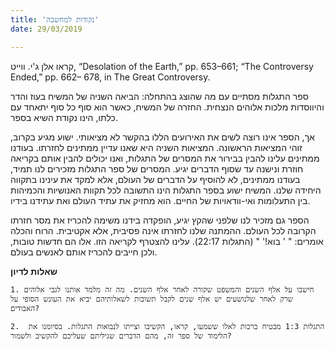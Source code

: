 ```yaml
---
title: 'נקודות למחשבה'
date: 29/03/2019

---
```


קראו אלן ג'י. ווייט,  “Desolation of the Earth,” pp. 653–661; “The Controversy Ended,” pp. 662– 678, in The Great Controversy. 

ספר התגלות מסתיים עם מה שהוצג בהתחלה: הביאה השניה של המשיח בעוז והדר והיווסדות מלכות אלוהים הנצחית. החזרה של המשיח, כאשר הוא סוף כל סוף יתאחד עם כלתו, הינו נקודת השיא בספר.

אך, הספר אינו רוצה לשים את האירועים הללו בהקשר לא מציאותי. ישוע מגיע בקרוב, זוהי המציאות הראשונה. המציאות השניה היא שאנו עדיין ממתינים לחזרתו. בעודנו ממתינים עלינו להבין בבירור את המסרים של התגלות, ואנו יכולים להבין אותם בקריאה חוזרת ונישנה עד שסוף הדברים יגיע. המסרים של ספר התגלות מזכירים לנו תמיד, בעודנו ממתינים, לא להוסיף על הדברים של העולם, אלא למקד את עינינו בתקווה היחידה שלנו. המשיח ישוע בספר התגלות הינו התשובה לכל תקוות האנושיות והכמיהות בין התעלומות ואי-וודאויות של החיים. הוא מחזיק את עתיד העולם ואת עתידנו בידיו.

הספר גם מזכיר לנו שלפני שהקץ יגיע, הופקדה בידנו משימה להכריז את מסר חזרתו הקרובה לכל העולם. ההמתנה שלנו לחזרתו אינה פסיבית, אלא אקטיבית. הרוח והכלה אומרים: " ' בוא!' " (התגלות 22:17). עלינו להצטרף לקריאה הזו. אלו הם חדשות טובות, ולכן חייבים להכריז אותם לאנשים בעולם.

**שאלות לדיון**

`1.	חישבו על אלף השנים והמשפט שקורה לאחר אלף השנים. מה זה מלמד אותנו לגבי אלוהים שרק לאחר שלנושעים יש אלף שנים לקבל תשובות לשאלותיהם יביא את העונש הסופי על האבודים?`

`2.	 התגלות 1:3 מבטיח ברכות לאלו ששמעו, קראו, הקשיבו וצייתו לנבואות התגלות. בסיומנו את הלימוד של ספר זה, מהם הדברים שגיליתם שעליכם להקשיב ולשמור?`